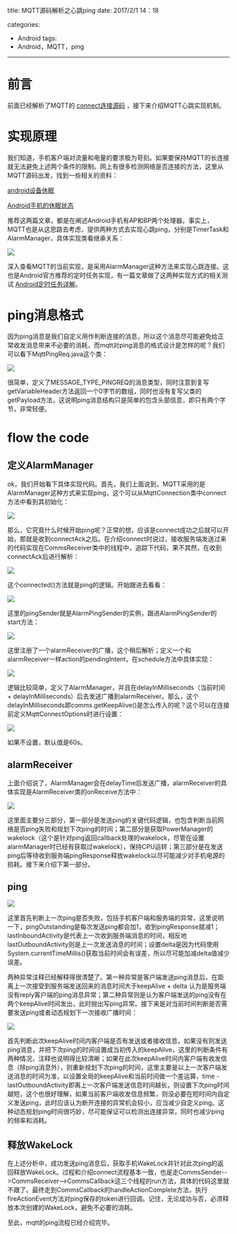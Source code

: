 title: MQTT源码解析之心跳ping
date: 2017/2/1 14：18

categories:
- Android
tags:
- Android，MQTT，ping
---

# 前言

前面已经解析了MQTT的 [connect连接源码](https://hellokugo.github.io/2016/12/20/MQTT%E6%BA%90%E7%A0%81%E8%A7%A3%E6%9E%90%E4%B9%8Bconnect/) ，接下来介绍MQTT心跳实现机制。<!-- more -->

# 实现原理

我们知道，手机客户端对流量和电量的要求极为苛刻。如果要保持MQTT的长连接就无法避免上述两个条件的限制。网上有很多检测网络是否连接的方法，这里从MQTT源码出发，找到一些相关的资料：

[android设备休眠](http://www.cnblogs.com/kobe8/p/3819305.html)

[Android手机的休眠状态](http://blog.csdn.net/berber78/article/details/46696675)

推荐这两篇文章，都是在阐述Android手机有AP和BP两个处理器。事实上，MQTT也是从这思路去考虑，提供两种方式去实现心跳ping，分别是TimerTask和AlarmManager，具体实现类看继承关系：

![](http://i.imgur.com/RhuZtuK.png)

深入查看MQTT的当前实现，是采用AlarmManager这种方法来实现心跳连接。这也是Android官方推荐的定时任务实现，有一篇文章做了这两种实现方式的相关测试 [Android定时任务详解](http://jellybins.github.io/2016/01/26/Android%E5%AE%9A%E6%97%B6%E4%BB%BB%E5%8A%A1%E8%AF%A6%E8%A7%A3/)。

# ping消息格式

因为ping消息是我们自定义用作判断连接的消息，所以这个消息尽可能避免给正常收发消息带来不必要的消耗，而mqtt对ping消息的格式设计是怎样的呢？我们可以看下MqttPingReq.java这个类：

![](http://i.imgur.com/bCTNRAX.png)

很简单，定义了MESSAGE_TYPE_PINGREQ的消息类型，同时注意到复写getVariableHeader方法返回一个0字节的数组，同时也没有复写父类的getPayload方法，这说明ping消息结构只是简单的包含头部信息，即只有两个字节，非常轻便。

# flow the code

## 定义AlarmManager

ok，我们开始看下具体实现代码。首先，我们上面说到，MQTT采用的是AlarmManager这种方式来实现ping，这个可以从MqttConnection类中connect方法中看到其初始化：

![](http://i.imgur.com/GsbTAF0.png)

那么，它究竟什么时候开始ping呢？正常的想，应该是connect成功之后就可以开始，那就是收到connectAck之后。在介绍connect时说过，接收服务端发送过来的代码实现在CommsReceiver类中的线程中，追踪下代码，果不其然，在收到connectAck后进行解析：

![](http://i.imgur.com/2b2xsAU.png)

这个connected()方法就是ping的逻辑。开始跟进去看看：

![](http://i.imgur.com/SEJQQOs.png)

这里的pingSender就是AlarmPingSender的实例，跟进AlarmPingSender的start方法：

![](http://i.imgur.com/FFrpFgh.png)

这里注册了一个alarmReceiver的广播，这个稍后解析；定义一个和alarmReceiver一样action的pendingIntent，在schedule方法中具体实现：

![](http://i.imgur.com/RRs2GTP.png)

逻辑比较简单，定义了AlarmManager，并且在delayInMilliseconds（当前时间 + delayInMilliseconds）后去发送广播到alarmReceiver。那么，这个delayInMilliseconds即comms.getKeepAlive()是怎么传入的呢？这个可以在连接前定义MqttConnectOptions时进行设置：

![](http://i.imgur.com/Zl7j7R6.png)

如果不设置，默认值是60s。

## alarmReceiver

上面介绍说了，AlarmManager会在delayTime后发送广播，alarmReceiver的具体实现是AlarmReceiver类的onReceive方法中：

![](http://i.imgur.com/3Z772yr.png)

这里面主要分三部分，第一部分是发送ping的关键代码逻辑，也包含判断当前网络是否ping失败和规划下次ping的时间；第二部分是获取PowerManager的wakelock（这个是针对ping返回callback处理的wakelock，尽管在设置alarmManager时已经有获取过wakelock），保持CPU运转；第三部分是在发送ping后等待收到服务端pingResponse释放wakelock以尽可能减少对手机电源的损耗。接下来介绍下第一部分。

## ping

![](http://i.imgur.com/t5a4GoO.png)

这里首先判断上一次ping是否失败，包括手机客户端和服务端的异常，这里说明一下，pingOutstanding是每次发送ping都会加1，收到pingResponse就减1；lastInboundActivity是代表上一次收到服务端消息的时间，相反地lastOutboundActivity则是上一次发送消息的时间；设置delta是因为代码使用System.currentTimeMillis()获取当前时间会有误差，所以尽可能加减delta值减少误差。

两种异常注释已经解释得很清楚了。第一种异常是客户端发送ping消息后，在距离上一次接受到服务端发送回来的消息时间大于keepAlive + delta 认为是服务端没有reply客户端的ping消息异常；第二种异常则是认为客户端发送的ping没有在两个keepAlive时间发出，此时抛出写ping异常。接下来是对当前时间判断是否需要发送ping或者动态规划下一次接收广播时间：

![](http://i.imgur.com/Gi7djvl.png)

首先判断此次keepAlive时间内客户端是否有发送或者接收信息，如果没有则发送ping消息，并把下次ping的时间设置成当初传入的keepAlive，这里的判断条件有两种情况，注释也说明得比较清晰；如果在此次keepAlive时间内客户端有收发信息（除ping消息外），则重新规划下次ping的时间，这里主要是以上一次客户端发送消息的时间为准，以设置全局的keepAlive和当前时间做一个差运算，time - lastOutboundActivity即离上一次客户端发送信息时间越长，则设置下次ping时间越短，这个也很好理解，如果当前客户端收发信息频繁，则没必要在短时间内自定义发送ping，此时应该认为断开连接的异常机会较小，应当减少自定义ping。这种动态规划ping时间很巧妙，尽可能保证可以检测出连接异常，同时也减少ping的频率和消耗。

## 释放WakeLock

在上述分析中，成功发送ping消息后，获取手机WakeLock并针对此次ping的返回释放WakeLock。过程和介绍connect流程基本一致，也是走CommsSender-->CommsReceiver-->CommsCallback这三个线程的run方法，具体的代码这里就不跟了。最终走到CommsCallback的handleActionComplete方法，执行fireActionEvent方法对ping保存的token进行回调。记住，无论成功与否，必须释放本次创建的WakeLock，避免不必要的消耗。

至此，mqtt的ping流程已经介绍完毕。